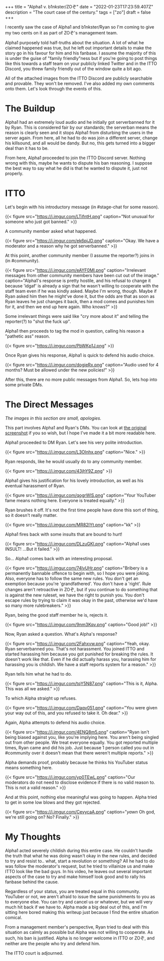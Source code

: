 +++
title = "Alpha1 v. b1nkster/ZOぞ"
date = "2022-01-23T17:23:59.407Z"
description = "The court case of the century."
tags = ["zo"]
draft = false
+++

I recently saw the case of Alpha1 and b1nkster/Ryan so I'm coming to give my two cents on it as part of ZOぞ's management team.

Alpha1 purposely told half-truths about the situation. A lot of what he claimed happened was true, but he left out important
details to make the story go in his favour for him and his fanbase. I assume the majority of this is under the guise of "family
friendly"ness but if you're going to post things like this towards a staff team on your publicly linked Twitter and in the ITTO
Discord, you threw family friendly out of the window quite a bit ago.

All of the attached images from the ITTO Discord are publicly searchable and provable. They won't be removed. I've also added my own
comments onto them. Let's look through the events of this.

# The Buildup

Alpha1 had an extremely loud audio and he initially got serverbanned for it by Ryan. This is considered fair by our standards; the
serverban means the reason is clearly seen and it stops Alpha1 from disturbing the users in the server again. From here, all he
had to do was join a different server, change his killsound, and all would be dandy. But no, this gets turned into a bigger deal
than it has to be.

From here, Alpha1 proceeded to join the ITTO Discord server. Nothing wrong with this, maybe he wants to dispute his ban reasoning. I
suppose the best way to say what he did is that he wanted to dispute it, just not properly.

# ITTO

Let's begin with his introductory message (in #stage-chat for some reason).

{{< figure src="https://i.imgur.com/LTifntH.png" caption="Not unusual for someone who just got banned." >}}

A community member asked what happened.

{{< figure src="https://i.imgur.com/ek6pjJD.png" caption="Okay. We have a moderator and a reason why he got serverbanned." >}}

At this point, another community member (I assume the reporter?) joins in (in #community).

{{< figure src="https://i.imgur.com/eAYF0Ml.png" caption="Irrelevant messages from other community members have been cut out of the image."
caption="Alpha1's response is pretty hostile, and his refusal to change it because 'idgaf' is already a sign that he wasn't willing to cooperate with the staff team even if he was kindly asked. Maybe I'm wrong, though. Maybe if Ryan asked him then he might've done it, but the odds are that as soon as Ryan leaves he just changes it back, then a mod comes and punishes him for it, and then we end up here again. Who knows?" >}}

Some irrelevant things were said like "cry more about it" and telling the reporter(?) to "shut the fuck up".

Alpha1 then proceeds to tag the mod in question, calling his reason a "pathetic ass" reason.

{{< figure src="https://i.imgur.com/PbWKp1J.png" >}}

Once Ryan gives his response, Alpha1 is quick to defend his audio choice.

{{< figure src="https://i.imgur.com/dogieRx.png" caption="Audio used for 4 months? Must be allowed under the new policies!" >}}

After this, there are no more public messages from Alpha1. So, lets hop into some private DMs.

# The Direct Messages

_The images in this section are small, apologies._

This part involves Alpha1 and Ryan's DMs. You can look at
[the original screenshot](https://cdn.discordapp.com/attachments/860326435504128000/934860626419941447/unknown.png) if you so wish,
but I hope I've made it a bit more readable here.

Alpha1 proceeded to DM Ryan. Let's see his very polite introduction.

{{< figure src="https://i.imgur.com/L3Olnhx.png" caption="Nice." >}}

Ryan responds, like he would usually do to any community member.

{{< figure src="https://i.imgur.com/43jhY9Z.png" >}}

Alpha1 gives his justification for his lovely introduction, as well as his eventual harassment of Ryan.

{{< figure src="https://i.imgur.com/qogrWlS.png" caption="Your YouTuber fame means nothing here. Everyone is treated equally." >}}

Ryan brushes it off. It's not the first time people have done this sort of thing, so it doesn't really matter.

{{< figure src="https://i.imgur.com/MR82IYt.png" caption="kk" >}}

Alpha1 fires back with some insults that are bound to hurt!

{{< figure src="https://i.imgur.com/DLzuGKl.png" caption="Alpha1 uses INSULT! ...But it failed." >}}

So... Alpha1 comes back with an interesting proposal.

{{< figure src="https://i.imgur.com/74lvUHr.png"
caption="Bribery is a permanently bannable offence to begin with, so I hope you were joking. Also, everyone has to follow the same new rules. You don't get an exemption because you're 'grandfathered'. You don't have a 'right'. Rule changes aren't retroactive in ZOぞ, but if you continue to do something that is against the new ruleset, we have the right to punish you. You don't escape rules by trying to claim it was okay in the past, otherwise we'd have so many more rulebreakers." >}}

Ryan, being the good staff member he is, rejects it.

{{< figure src="https://i.imgur.com/9nm3Kqv.png" caption="Good job!" >}}

Now, Ryan asked a question. What's Alpha's response?

{{< figure src="https://i.imgur.com/2Fahxvw.png"
caption="Yeah, okay. Ryan serverbanned you. That's not harassment. You joined ITTO and started harassing him because you got punished for breaking the rules. It doesn't work like that. Even if he did actually harass you, harassing him for harassing you is childish. We have a staff reports system for a reason." >}}

Ryan tells him what he had to do.

{{< figure src="https://i.imgur.com/tqY5N87.png" caption="This is it, Alpha. This was all we asked." >}}

To which Alpha straight up refuses.

{{< figure src="https://i.imgur.com/Daqv051.png" caption="You were given your way out of this, and you refused to take it. Oh dear." >}}

Again, Alpha attempts to defend his audio choice.

{{< figure src="https://i.imgur.com/4ENQ8m5.png"
caption="Ryan isn't being biased against you, like you're implying here. You aren't being singled out from other people. We treat everyone equally. You got reported multiple times, Ryan came and did his job. Just because 1 person called you out in #community over it doesn't mean that there weren't multiple reports." >}}

Alpha demands proof, probably because he thinks his YouTuber status means something here.

{{< figure src="https://i.imgur.com/yp0TEwL.png" caption="Our moderators do not need to disclose evidence if there is no valid reason to. This is not a valid reason." >}}

And at this point, nothing else meaningful was going to happen. Alpha tried to get in some low blows and they got rejected.

{{< figure src="https://i.imgur.com/CevycaA.png" caption="*yawn* Oh god, we're still going on? No? Finally." >}}

# My Thoughts

Alpha1 acted severely childish during this entire case. He couldn't handle the truth that what he was doing wasn't okay in the new
rules, and decided to try and resist to.. what, start a revolution or something? All he had to do was follow the moderator's request,
but he tried to villainize us and make ITTO look like the bad guys. In his video, he leaves out several important aspects of the
case to try and make himself look good and to rally his fanbase behind the cause.

Regardless of your status, you are treated equal in this community. YouTuber or not, we aren't afraid to issue the same punishments
to you as to everyone else. You can try and cancel us or whatever, but we will very much hit back if we have to. Alpha made a big
deal out of this, and I'm sitting here bored making this writeup just because I find the entire situation comical.

From a management member's perspective, Ryan tried to deal with this situation as calmly as possible but Alpha was not willing to
cooperate. As such, his ban is justified. Alpha is no longer welcome in ITTO or ZOぞ, and neither are the people who try and defend
him.

The ITTO court is adjourned.
